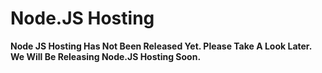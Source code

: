 # Node.JS Hosting
**Node JS Hosting Has Not Been Released Yet. Please Take A Look Later. We Will Be Releasing Node.JS Hosting Soon.**
